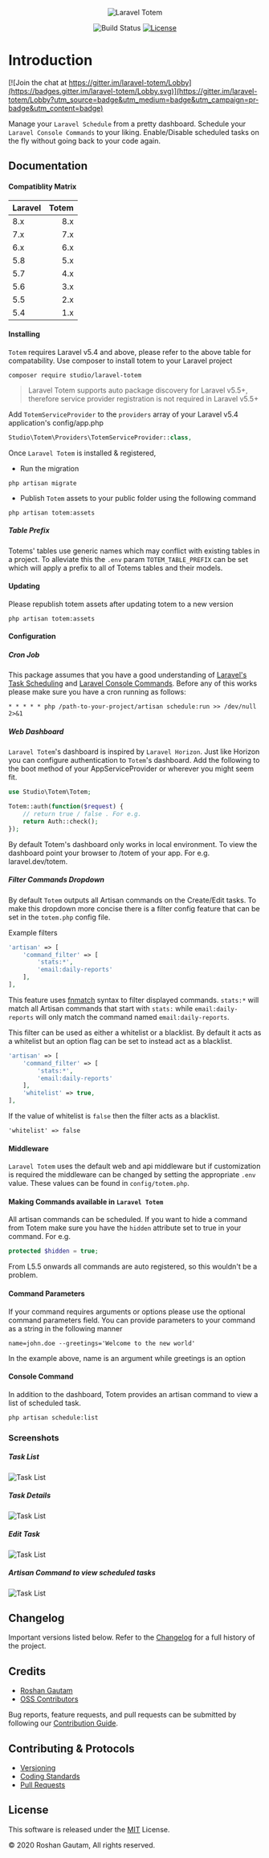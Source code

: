 <p align="center">
  <img src="https://github.com/codestudiohq/laravel-totem/blob/7.0/resources/assets/img/totem.png?raw=true" alt="Laravel Totem"/>
</p>
<p align="center">
<img src="https://github.com/codestudiohq/laravel-totem/workflows/Laravel/badge.svg?branch=7.0" alt="Build Status">
<a href="https://packagist.org/packages/studio/laravel-totem"><img src="https://poser.pugx.org/studio/laravel-totem/license.svg" alt="License"></a>
</p>

# Introduction

[![Join the chat at https://gitter.im/laravel-totem/Lobby](https://badges.gitter.im/laravel-totem/Lobby.svg)](https://gitter.im/laravel-totem/Lobby?utm_source=badge&utm_medium=badge&utm_campaign=pr-badge&utm_content=badge)

Manage your `Laravel Schedule` from a pretty dashboard. Schedule your `Laravel Console Commands` to your liking. Enable/Disable scheduled tasks on the fly without going back to your code again.

## Documentation

#### Compatiblity Matrix

|<span align="left">Laravel</span> |<span align="left">Totem</span>|
|:-------|----------:|
|8.x     |     8.x   |
|7.x     |     7.x   |
|6.x     |     6.x   |
|5.8     |     5.x   |
|5.7     |     4.x   |
|5.6     |     3.x   |
|5.5     |     2.x   |
|5.4     |     1.x   |

#### Installing

`Totem` requires Laravel v5.4 and above, please refer to the above table for compatability. Use composer to install totem to your Laravel project

```
composer require studio/laravel-totem
```

> Laravel Totem supports auto package discovery for Laravel v5.5+, therefore service provider registration is not required in Laravel v5.5+

Add `TotemServiceProvider` to the `providers` array of your Laravel v5.4 application's config/app.php

```php
Studio\Totem\Providers\TotemServiceProvider::class,
```

Once `Laravel Totem` is installed & registered,

- Run the migration

```
php artisan migrate
```

- Publish `Totem` assets to your public folder using the following command

```
php artisan totem:assets
```

##### Table Prefix

Totems' tables use generic names which may conflict with existing tables in a project. To alleviate this the `.env` param `TOTEM_TABLE_PREFIX` can be set which will apply a prefix to all of Totems tables and their models.

#### Updating

Please republish totem assets after updating totem to a new version

```
php artisan totem:assets
```

#### Configuration

##### Cron Job

This package assumes that you have a good understanding of [Laravel's Task Scheduling](https://laravel.com/docs/5.4/scheduling) and [Laravel Console Commands](https://laravel.com/docs/5.4/artisan#writing-commands). Before any of this works please make sure you have a cron running as follows:

```
* * * * * php /path-to-your-project/artisan schedule:run >> /dev/null 2>&1
```

##### Web Dashboard

`Laravel Totem`'s  dashboard is inspired by `Laravel Horizon`. Just like Horizon you can configure authentication to `Totem`'s dashboard. Add the following to the boot method of your AppServiceProvider or wherever you might seem fit.

```php
use Studio\Totem\Totem;

Totem::auth(function($request) {
    // return true / false . For e.g.
    return Auth::check();
});
```

By default Totem's dashboard only works in local environment. To view the dashboard point your browser to /totem of your app. For e.g. laravel.dev/totem.

##### Filter Commands Dropdown

By default `Totem` outputs all Artisan commands on the Create/Edit tasks. To make this dropdown more concise there is a filter config feature that can be set in the `totem.php` config file.

Example filters
```php
'artisan' => [
    'command_filter' => [
        'stats:*',
        'email:daily-reports'
    ],
],
```

This feature uses [fnmatch](http://php.net/manual/en/function.fnmatch.php) syntax to filter displayed commands. `stats:*` will match all Artisan commands that start with `stats:` while `email:daily-reports` will only match the command named `email:daily-reports`.

This filter can be used as either a whitelist or a blacklist. By default it acts as a whitelist but an option flag can be set to instead act as a blacklist.

```php
'artisan' => [
    'command_filter' => [
        'stats:*',
        'email:daily-reports'
    ],
    'whitelist' => true,
],

```

If the value of whitelist is `false` then the filter acts as a blacklist.

`'whitelist' => false`

#### Middleware

`Laravel Totem` uses the default web and api middleware but if customization is required the middleware can be changed by setting the appropriate `.env` value. These values can be found in `config/totem.php`.

#### Making Commands available in `Laravel Totem`

All artisan commands can be scheduled. If you want to hide a command from Totem make sure you have the `hidden` attribute set to true in your command. For e.g.

```php
protected $hidden = true;
```

From L5.5 onwards all commands are auto registered, so this wouldn't be a problem.

#### Command Parameters

If your command requires arguments or options please use the optional command parameters field. You can provide parameters to your command as a string in the following manner

```text
name=john.doe --greetings='Welcome to the new world'
```
In the example above, name is an argument while greetings is an option

#### Console Command

In addition to the dashboard, Totem provides an artisan command to view a list of scheduled task.

```
php artisan schedule:list
```

### Screenshots

##### Task List
<img src="https://github.com/codestudiohq/laravel-totem/blob/1.0/public/img/screenshots/tasks.png?raw=true" alt="Task List"/>

##### Task Details
<img src="https://github.com/codestudiohq/laravel-totem/blob/1.0/public/img/screenshots/task-details.png?raw=true" alt="Task List"/>

##### Edit Task
<img src="https://github.com/codestudiohq/laravel-totem/blob/1.0/public/img/screenshots/edit-task.png?raw=true" alt="Task List"/>

##### Artisan Command to view scheduled tasks
<img src="https://github.com/codestudiohq/laravel-totem/blob/1.0/public/img/screenshots/artisan.png?raw=true" alt="Task List"/>

## Changelog

Important versions listed below. Refer to the [Changelog](CHANGELOG.md) for a full history of the project.

## Credits

- [Roshan Gautam](https://twitter.com/@roshangautam)
- [OSS Contributors](https://github.com/codestudiohq/laravel-totem/graphs/contributors)

Bug reports, feature requests, and pull requests can be submitted by following our [Contribution Guide](CONTRIBUTING.md).

## Contributing & Protocols

- [Versioning](CONTRIBUTING.md#versioning)
- [Coding Standards](CONTRIBUTING.md#coding-standards)
- [Pull Requests](CONTRIBUTING.md#pull-requests)

## License

This software is released under the [MIT](LICENSE) License.

 © 2020 Roshan Gautam, All rights reserved.
